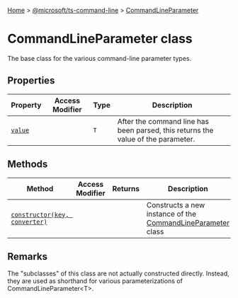 [Home](./index) &gt; [@microsoft/ts-command-line](./ts-command-line.md) &gt; [CommandLineParameter](./ts-command-line.commandlineparameter.md)

# CommandLineParameter class

The base class for the various command-line parameter types.

## Properties

|  Property | Access Modifier | Type | Description |
|  --- | --- | --- | --- |
|  [`value`](./ts-command-line.commandlineparameter.value.md) |  | `T` | After the command line has been parsed, this returns the value of the parameter. |

## Methods

|  Method | Access Modifier | Returns | Description |
|  --- | --- | --- | --- |
|  [`constructor(key, converter)`](./ts-command-line.commandlineparameter.constructor.md) |  |  | Constructs a new instance of the [CommandLineParameter](./ts-command-line.commandlineparameter.md) class |

## Remarks

The "subclasses" of this class are not actually constructed directly. Instead, they are used as shorthand for various parameterizations of CommandLineParameter&lt;T&gt;.
